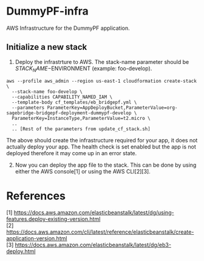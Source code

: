 # DummyPF-infra
AWS Infrastructure for the DummyPF application.


## Initialize a new stack
1. Deploy the infrastrture to AWS.  The stack-name parameter should be $STACK_NAME-$ENVIRONMENT (example: foo-develop).

```
aws --profile aws_admin --region us-east-1 cloudformation create-stack \
  --stack-name foo-develop \
  --capabilities CAPABILITY_NAMED_IAM \
  --template-body cf_templates/eb_bridgepf.yml \
  --parameters ParameterKey=AppDeployBucket,ParameterValue=org-sagebridge-bridgepf-deployment-dummypf-develop \
  ParameterKey=InstanceType,ParameterValue=t2.micro \
  ..
  .. [Rest of the parameters from update_cf_stack.sh]

```

The above should create the infrastructure required for your app, it does not actually deploy your app.  The health check is set enabled but the app is not deployed therefore it may come up in an error state.

2. Now you can deploy the app file to the stack.  This can be done by using either the AWS console[1] or using the AWS CLI[2][3].


# References
[1] https://docs.aws.amazon.com/elasticbeanstalk/latest/dg/using-features.deploy-existing-version.html  
[2] https://docs.aws.amazon.com/cli/latest/reference/elasticbeanstalk/create-application-version.html  
[3] https://docs.aws.amazon.com/elasticbeanstalk/latest/dg/eb3-deploy.html  
